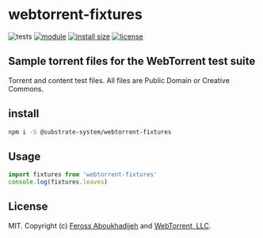# webtorrent-fixtures
![tests](https://github.com/substrate-system/webtorrent-fixtures/actions/workflows/nodejs.yml/badge.svg)
[![module](https://img.shields.io/badge/module-ESM%2FCJS-blue?style=flat-square)](README.md)
[![install size](https://flat.badgen.net/packagephobia/install/@substrate-system/webtorrent-fixtures?cache-control=no-cache)](https://packagephobia.com/result?p=@substrate-system/webtorrent-fixtures)
[![license](https://img.shields.io/badge/license-MIT-brightgreen.svg?style=flat-square)](LICENSE)


## Sample torrent files for the WebTorrent test suite

Torrent and content test files. All files are Public Domain or Creative Commons.

## install

```sh
npm i -S @substrate-system/webtorrent-fixtures
```

## Usage

```js
import fixtures from 'webtorrent-fixtures'
console.log(fixtures.leaves)
```

## License

MIT. Copyright (c) [Feross Aboukhadijeh](https://feross.org) and [WebTorrent, LLC](https://webtorrent.io).
